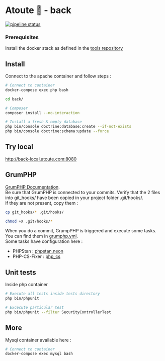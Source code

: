 # Atoute 👋 - back

[![pipeline status](https://gitlab.com/QuentG/atoute-back/badges/develop/pipeline.svg)](https://gitlab.com/QuentG/atoute-back/-/commits/develop)

### Prerequisites

Install the docker stack as defined in the [tools repository](https://gitlab.com/atoute/back/-/tree/master/docker)

## Install

Connect to the apache container and follow steps :

```bash
# Connect to container
docker-compose exec php bash

cd back/

# Composer
composer install --no-interaction

# Install a fresh & empty database
php bin/console doctrine:database:create --if-not-exists
php bin/console doctrine:schema:update --force
```

## Try local

http://back-local.atoute.com:8080

## GrumPHP
[GrumPHP Documentation](https://github.com/phpro/grumphp).  
Be sure that GrumPHP is connected to your commits. Verify that the 2 files into git_hooks/ have been copied
in your project folder .git/hooks/.  
If they are not present, copy them : 
```bash
cp git_hooks/* .git/hooks/

chmod +X .git/hooks/*
```

When you do a commit, GrumpPHP is triggered and execute some tasks. You can find them in [grumphp.yml](./grumphp.yml).  
Some tasks have configuration here : 
- PHPStan : [phpstan.neon](./phpstan.neon)
- PHP-CS-Fixer : [php_cs](./.php_cs)

## Unit tests

Inside php container
```bash
# Execute all tests inside tests directory
php bin/phpunit

# Excecute particular test
php bin/phpunit --filter SecurityControllerTest
```

## More

Mysql container available here : 

```bash
# Connect to container
docker-compose exec mysql bash
```